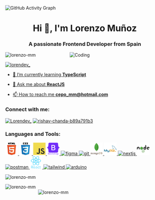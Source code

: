  <img src="https://github-readme-activity-graph.vercel.app/graph?username=lorenzo-mm&theme=high-contrast&height=250" alt="GitHub Activity Graph">

<h1 align="center">Hi 👋, I'm Lorenzo Muñoz</h1>
<h3 align="center">A passionate Frontend Developer from Spain</h3>
<img align="right" alt="Coding" width="300" src="https://lorenzomunoz.dev/_next/image?url=%2F_next%2Fstatic%2Fmedia%2Fhello.a53ebbb0.webp&w=640&q=75">


<p align="left"> <img src="https://komarev.com/ghpvc/?username=lorenzo-mm&label=Profile%20views&color=0e75b6&style=flat" alt="lorenzo-mm" /> </p>

<p align="left"> <a href="https://twitter.com/lorendev_" target="blank"><img src="https://img.shields.io/twitter/follow/lorendev_?logo=twitter&style=for-the-badge" alt="lorendev_"  </p>

- 🌱 I’m currently learning **TypeScript**

- 💬 Ask me about **ReactJS**

- 📫 How to reach me **cepo_mm@hotmail.com**

<h3 align="left">Connect with me:</h3>
<p align="left">
<a href="https://twitter.com/Lorendev_" target="blank"><img align="center" src="https://raw.githubusercontent.com/rahuldkjain/github-profile-readme-generator/master/src/images/icons/Social/twitter.svg" alt="Lorendev_" height="30" width="40" /></a>
<a href="https://www.linkedin.com/in/lorenzo-mmu%C3%B1oz" target="blank"><img align="center" src="https://raw.githubusercontent.com/rahuldkjain/github-profile-readme-generator/master/src/images/icons/Social/linked-in-alt.svg" alt="rishav-chanda-b89a791b3" height="30" width="40" /></a>
</p>

<h3 align="left">Languages and Tools:</h3>
<p align="left"> <a href="https://www.w3.org/html/" target="_blank" rel="noreferrer"> <img src="https://raw.githubusercontent.com/devicons/devicon/master/icons/html5/html5-original-wordmark.svg" alt="html5" width="40" height="40"/> </a> <a href="https://www.w3schools.com/css/" target="_blank" rel="noreferrer"> <img src="https://raw.githubusercontent.com/devicons/devicon/master/icons/css3/css3-original-wordmark.svg" alt="css3" width="40" height="40"/> </a> <a href="https://developer.mozilla.org/en-US/docs/Web/JavaScript" target="_blank" rel="noreferrer"> <img src="https://raw.githubusercontent.com/devicons/devicon/master/icons/javascript/javascript-original.svg" alt="javascript" width="40" height="40"/> </a> <a href="https://getbootstrap.com" target="_blank" rel="noreferrer"> <img src="https://raw.githubusercontent.com/devicons/devicon/master/icons/bootstrap/bootstrap-plain-wordmark.svg" alt="bootstrap" width="40" height="40"/> </a> <a href="https://www.figma.com/" target="_blank" rel="noreferrer"> <img src="https://www.vectorlogo.zone/logos/figma/figma-icon.svg" alt="figma" width="40" height="40"/> </a> <a href="https://git-scm.com/" target="_blank" rel="noreferrer"> <img src="https://www.vectorlogo.zone/logos/git-scm/git-scm-icon.svg" alt="git" width="40" height="40"/> </a>  <a href="https://www.mongodb.com/" target="_blank" rel="noreferrer"> <img src="https://raw.githubusercontent.com/devicons/devicon/master/icons/mongodb/mongodb-original-wordmark.svg" alt="mongodb" width="40" height="40"/> </a> <a href="https://www.mysql.com/" target="_blank" rel="noreferrer"> <img src="https://raw.githubusercontent.com/devicons/devicon/master/icons/mysql/mysql-original-wordmark.svg" alt="mysql" width="40" height="40"/> </a> <a href="https://nextjs.org/" target="_blank" rel="noreferrer"> <img src="https://cdn.worldvectorlogo.com/logos/nextjs-2.svg" alt="nextjs" width="40" height="40"/> </a> <a href="https://nodejs.org" target="_blank" rel="noreferrer"> <img src="https://raw.githubusercontent.com/devicons/devicon/master/icons/nodejs/nodejs-original-wordmark.svg" alt="nodejs" width="40" height="40"/> </a> <a href="https://postman.com" target="_blank" rel="noreferrer"> <img src="https://www.vectorlogo.zone/logos/getpostman/getpostman-icon.svg" alt="postman" width="40" height="40"/> </a> <a href="https://reactjs.org/" target="_blank" rel="noreferrer"> <img src="https://raw.githubusercontent.com/devicons/devicon/master/icons/react/react-original-wordmark.svg" alt="react" width="40" height="40"/> </a> <a href="https://tailwindcss.com/" target="_blank" rel="noreferrer"> <img src="https://www.vectorlogo.zone/logos/tailwindcss/tailwindcss-icon.svg" alt="tailwind" width="40" height="40"/> </a> <a href="https://www.arduino.cc/" target="_blank" rel="noreferrer"> <img src="https://cdn.worldvectorlogo.com/logos/arduino-1.svg" alt="arduino" width="40" height="40"/> </a> </p>

<div display: flex; align-items: center; flex-direction: column; justify-content: center;> 
 <p> <img align="center" width="300" src="https://github-readme-stats.vercel.app/api/top-langs/?username=lorenzo-mm&theme=blue-green&hide_border=true&include_all_commits=true&count_private=true&layout=compact" alt="lorenzo-mm" /></p>
 <p> <img align="left" width="400" src="https://github-readme-streak-stats.herokuapp.com/?user=lorenzo-mm&theme=blue-green&hide_border=true" alt="lorenzo-mm" /></p>
 <p>&nbsp;<img align="right" width="400" src="https://github-readme-stats.vercel.app/api?username=lorenzo-mm&theme=blue-green&hide_border=true&include_all_commits=true&count_private=true" alt="lorenzo-mm" /></p>
</div>

